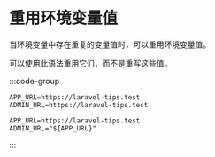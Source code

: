 # 重用环境变量值

当环境变量中存在重复的变量值时，可以重用环境变量值。

可以使用此语法重用它们，而不是重写这些值。

:::code-group

```text [错误 ❌]
APP_URL=https://laravel-tips.test
ADMIN_URL=https://laravel-tips.test
```

```text [正确 ✅]
APP_URL=https://laravel-tips.test
ADMIN_URL="${APP_URL}"
```
:::
